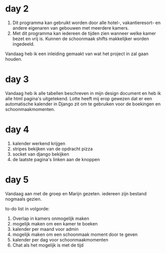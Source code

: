 # day 2
1. Dit programma kan gebruikt worden door alle hotel-, vakantieresort- en andere eigenaren van gebouwen met meerdere kamers.
2. Met dit programma kan iedereen de tijden zien wanneer welke kamer bezet en vrij is. Kunnen de schoonmaak shifts makkelijker worden ingedeeld. 

Vandaag heb ik een inleiding gemaakt van wat het project in zal gaan houden.

# day 3

Vandaag heb ik alle tabellen beschreven in mijn design document en heb ik alle html pagina's uitgetekend. Lotte heeft mij erop gewezen dat er een automatische kalender in Django zit om te gebruiken voor de boekingen en schoonmaakmomenten. 

# day 4

1. kalender werkend krijgen
2. stripes bekijken van de opdracht pizza
3. socket van django bekijken
4. de laatste pagina's linken aan de knoppen

# day 5

Vandaag aan met de groep en Marijn gezeten. iedereen zijn bestand nogmaals gezien. 

to-do list in volgorde:

1. Overlap in kamers onmogelijk maken
2. mogelijk maken om een kamer te boeken
3. kalender per maand voor admin
4. mogelijk maken om een schoonmaak moment door te geven
5. kalender per dag voor schoonmaakmomenten
6. Chat als het mogelijk is met de tijd